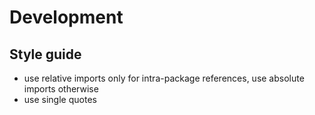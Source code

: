# Development

## Style guide

- use relative imports only for intra-package references, use absolute imports otherwise
- use single quotes
